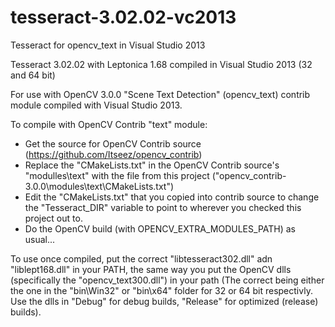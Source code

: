 # tesseract-3.02.02-vc2013
Tesseract for opencv_text in Visual Studio 2013

Tesseract 3.02.02 with Leptonica 1.68 compiled in Visual Studio 2013 (32 and 64 bit)

For use with OpenCV 3.0.0 "Scene Text Detection" (opencv_text) contrib module compiled with Visual Studio 2013.

To compile with OpenCV Contrib "text" module:
* Get the source for OpenCV Contrib source (https://github.com/Itseez/opencv_contrib)
* Replace the "CMakeLists.txt" in the OpenCV Contrib source's "modulles\text" with the file from this project ("opencv_contrib-3.0.0\modules\text\CMakeLists.txt")
* Edit the "CMakeLists.txt" that you copied into contrib source to change the "Tesseract_DIR" variable to point to wherever you checked this project out to.
* Do the OpenCV build (with OPENCV_EXTRA_MODULES_PATH) as usual...

To use once compiled, put the correct "libtesseract302.dll" adn "liblept168.dll" in your PATH, the same way you put the OpenCV dlls (specifically the "opencv_text300.dll") in your path (The correct being either the one in the "bin\Win32" or "bin\x64" folder for 32 or 64 bit respectivly.  Use the dlls in "Debug" for debug builds, "Release" for optimized (release) builds).


